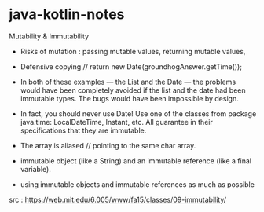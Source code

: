 # java-kotlin-notes

Mutability & Immutability

- Risks of mutation : passing mutable values, returning mutable values, 

- Defensive copying   // return new Date(groundhogAnswer.getTime());
- In both of these examples — the List<Integer> and the Date — the problems would have been completely avoided if the list and the date had been immutable types. The bugs would have been impossible by design.

- In fact, you should never use Date! Use one of the classes from package java.time: LocalDateTime, Instant, etc. All guarantee in their specifications that they are immutable.

- The array is aliased //  pointing to the same char array.
- immutable object (like a String) and an immutable reference (like a final variable).
- using immutable objects and immutable references as much as possible

src : https://web.mit.edu/6.005/www/fa15/classes/09-immutability/


